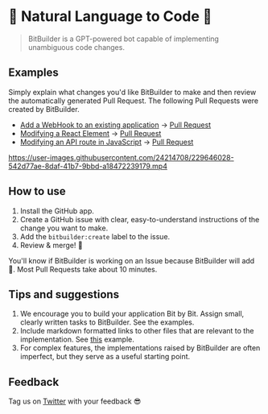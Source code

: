 
# 🤖 Natural Language to Code 🤖
>BitBuilder is a GPT-powered bot capable of implementing unambiguous code changes. 



## Examples
Simply explain what changes you'd like BitBuilder to make and then review the automatically generated Pull Request. The following Pull Requests were created by BitBuilder.
- [Add a WebHook to an existing application](https://github.com/Tectonic-Labs/example/issues/5) -> [Pull Request](https://github.com/Tectonic-Labs/example/pull/6)
- [Modifying a React Element](https://github.com/Tectonic-Labs/example/issues/3) -> [Pull Request](https://github.com/Tectonic-Labs/example/pull/4)
- [Modifying an API route in JavaScript](https://github.com/Tectonic-Labs/example/issues/1) -> [Pull Request](https://github.com/Tectonic-Labs/example/pull/2)

https://user-images.githubusercontent.com/24214708/229646028-542d77ae-8daf-41b7-9bbd-a18472239179.mp4



## How to use
1.  Install the GitHub app.  
2.  Create a GitHub issue with clear, easy-to-understand instructions of the change you want to make.
3.  Add the `bitbuilder:create` label to the issue.  
4.  Review & merge! 🙌

You'll know if BitBuilder is working on an Issue because BitBuilder will add :eyes:.   Most Pull Requests take about 10 minutes.


## Tips and suggestions
1. We encourage you to build your application Bit by Bit.  Assign small, clearly written tasks to BitBuilder.  See the examples. 
2.  Include markdown formatted links to other files that are relevant to the implementation.  See [this](https://github.com/Tectonic-Labs/example/issues/1) example.
3.  For complex features, the implementations raised by BitBuilder are often imperfect, but they serve as a useful starting point.

## Feedback
Tag us on [Twitter](https://twitter.com/MrHunterBrooks) with your feedback 😎


